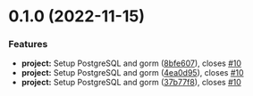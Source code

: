 # 0.1.0 (2022-11-15)


### Features

* **project:** Setup PostgreSQL and gorm ([8bfe607](https://github.com/alexstojda/pinman/commit/8bfe607d9c9af2e6e3085df60f1fd1700dc5e605)), closes [#10](https://github.com/alexstojda/pinman/issues/10)
* **project:** Setup PostgreSQL and gorm ([4ea0d95](https://github.com/alexstojda/pinman/commit/4ea0d95fdb8db0465ec8bec2a688b070f4080b67)), closes [#10](https://github.com/alexstojda/pinman/issues/10)
* **project:** Setup PostgreSQL and gorm ([37b77f8](https://github.com/alexstojda/pinman/commit/37b77f81480ba5f7340ffea9cbf7dad8bedba6d7)), closes [#10](https://github.com/alexstojda/pinman/issues/10)



